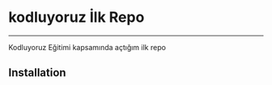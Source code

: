 # kodluyoruz İlk Repo
----------------------------------------
Kodluyoruz Eğitimi kapsamında açtığım ilk repo

Installation
----------------------------------------------
